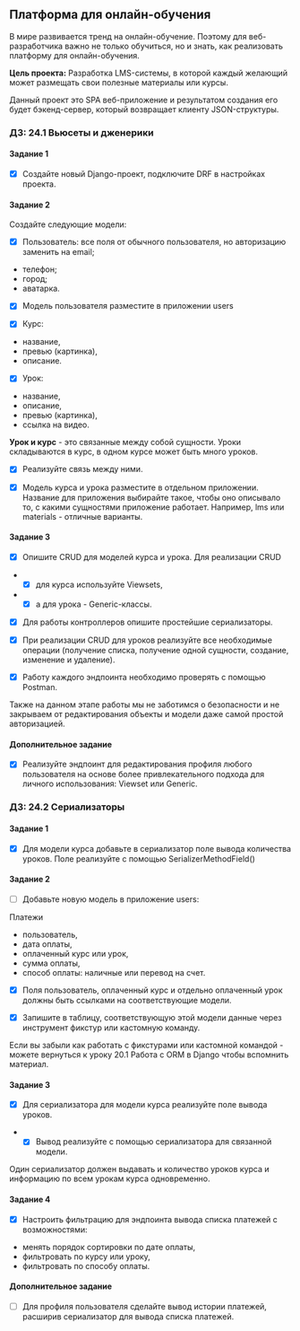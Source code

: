 ## Платформа для онлайн-обучения

В мире развивается тренд на онлайн-обучение. Поэтому для веб-разработчика важно не только обучиться, но и знать, 
как реализовать платформу для онлайн-обучения. 

**Цель проекта:** Разработка LMS-системы, в которой каждый желающий может размещать свои полезные материалы или курсы.

Данный проект это SPA веб-приложение и результатом создания его будет бэкенд-сервер, который возвращает клиенту 
JSON-структуры.


### ДЗ: 24.1 Вьюсеты и дженерики

#### Задание 1
- [x] Создайте новый Django-проект, подключите DRF в настройках проекта.

#### Задание 2
Создайте следующие модели:

- [x] Пользователь:
все поля от обычного пользователя, но авторизацию заменить на email; 
- телефон; 
- город; 
- аватарка.
- [x] Модель пользователя разместите в приложении users

- [x] Курс:
- название, 
- превью (картинка), 
- описание.

- [x] Урок:
- название, 
- описание, 
- превью (картинка), 
- ссылка на видео.

**Урок и курс** - это связанные между собой сущности. Уроки складываются в курс, в одном курсе может быть много уроков. 
- [x] Реализуйте связь между ними.

- [x] Модель курса и урока разместите в отдельном приложении. 
Название для приложения выбирайте такое, чтобы оно описывало то, с какими сущностями приложение работает. Например, 
lms или materials - отличные варианты.


#### Задание 3
- [x] Опишите CRUD для моделей курса и урока. 
Для реализации CRUD
- - [x] для курса используйте Viewsets, 
- - [x] а для урока - Generic-классы.

- [x] Для работы контроллеров опишите простейшие сериализаторы.

- [x] При реализации CRUD для уроков реализуйте все необходимые операции (получение списка, получение одной сущности, 
создание, изменение и удаление).

- [x] Работу каждого эндпоинта необходимо проверять с помощью Postman.

Также на данном этапе работы мы не заботимся о безопасности и не закрываем от редактирования объекты и модели даже 
самой простой авторизацией.


#### Дополнительное задание
- [x] Реализуйте эндпоинт для редактирования профиля любого пользователя на основе более привлекательного подхода для 
личного использования: Viewset или Generic.



### ДЗ: 24.2 Сериализаторы

#### Задание 1
- [x] Для модели курса добавьте в сериализатор поле вывода количества уроков. Поле реализуйте с помощью 
SerializerMethodField()


#### Задание 2
- [ ] Добавьте новую модель в приложение users:

Платежи
- пользователь,
- дата оплаты, 
- оплаченный курс или урок, 
- сумма оплаты, 
- способ оплаты: наличные или перевод на счет.

- [x] Поля пользователь, оплаченный курс и отдельно оплаченный урок должны быть ссылками на соответствующие модели.

- [x] Запишите в таблицу, соответствующую этой модели данные через инструмент фикстур или кастомную команду.

Если вы забыли как работать с фикстурами или кастомной командой - можете вернуться к уроку 20.1 Работа с ORM в Django 
чтобы вспомнить материал.


#### Задание 3
- [x] Для сериализатора для модели курса реализуйте поле вывода уроков. 
- - [x] Вывод реализуйте с помощью сериализатора для связанной модели.

Один сериализатор должен выдавать и количество уроков курса и информацию по всем урокам курса одновременно.

#### Задание 4
- [x] Настроить фильтрацию для эндпоинта вывода списка платежей с возможностями:

- менять порядок сортировки по дате оплаты,
- фильтровать по курсу или уроку,
- фильтровать по способу оплаты.


#### Дополнительное задание
- [ ] Для профиля пользователя сделайте вывод истории платежей, расширив сериализатор для вывода списка платежей.